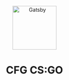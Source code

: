 <p align="center">
  <a href="#">
    <img alt="Gatsby" src="https://logodownload.org/wp-content/uploads/2014/09/counter-strike-global-offensive-cs-go-logo.png" width="120" />
  </a>
</p>
<h1 align="center">
  CFG CS:GO
</h1>


